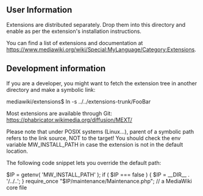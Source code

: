 ## User Information

Extensions are distributed separately. Drop them into this directory and enable
as per the extension's installation instructions.

You can find a list of extensions and documentation at
<https://www.mediawiki.org/wiki/Special:MyLanguage/Category:Extensions>.

## Development information

If you are a developer, you might want to fetch the extension tree in another
directory and make a symbolic link:

 mediawiki/extensions$ ln -s ../../extensions-trunk/FooBar

Most extensions are available through Git:
    https://phabricator.wikimedia.org/diffusion/MEXT/

Please note that under POSIX systems (Linux...), parent of a symbolic path
refers to the link source, NOT to the target! You should check the env
variable MW_INSTALL_PATH in case the extension is not in the default location.

The following code snippet lets you override the default path:

 $IP = getenv( 'MW_INSTALL_PATH' );
 if ( $IP === false ) {
	$IP = __DIR__ . '/../..';
 }
 require_once "$IP/maintenance/Maintenance.php"; // a MediaWiki core file
